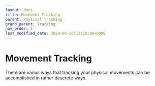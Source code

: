 ```yaml
---
layout: docs
title: Movement Tracking
parent: Physical Tracking
grand_parent: Tracking
nav_order: 1
last_modified_date: 2020-06-28T11:10:08+0000
---
```


# Movement Tracking

There are varius ways that tracking your physical movements can be accomplished in rather descrete ways.

